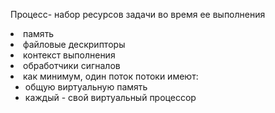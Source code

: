 Процесс- набор ресурсов задачи во время ее выполнения 
<li>память
<li>файловые дескрипторы
<li>контекст выполнения
<li>обработчики сигналов
<li>как минимум, один поток
потоки имеют:
<ul>
<li>общую виртуальную память
<li>каждый - свой виртуальный процессор
